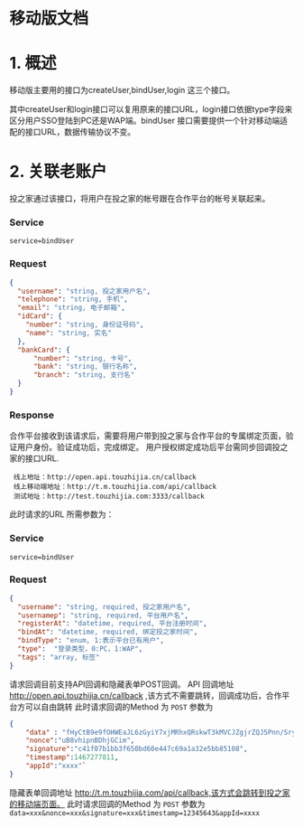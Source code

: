 # 移动版文档

# 1. 概述

移动版主要用的接口为createUser,bindUser,login 这三个接口。

其中createUser和login接口可以复用原来的接口URL，login接口依据type字段来区分用户SSO登陆到PC还是WAP端。bindUser 接口需要提供一个针对移动端适配的接口URL，数据传输协议不变。




# 2. 关联老账户

投之家通过该接口，将用户在投之家的帐号跟在合作平台的帐号关联起来。

### Service

`service=bindUser`

### Request

```json
{
  "username": "string, 投之家用户名",
  "telephone": "string, 手机",
  "email": "string, 电子邮箱",
  "idCard": {
    "number": "string, 身份证号码",
    "name": "string, 实名"
  },
  "bankCard": {
	  "number": "string, 卡号",
	  "bank": "string, 银行名称",
	  "branch": "string, 支行名"
  }
}
```

### Response

合作平台接收到该请求后，需要将用户带到投之家与合作平台的专属绑定页面，验证用户身份。验证成功后，完成绑定。
用户授权绑定成功后平台需同步回调投之家的接口URL.

	 线上地址：http://open.api.touzhijia.cn/callback
	 线上移动端地址：http://t.m.touzhijia.com/api/callback
	 测试地址：http://test.touzhijia.com:3333/callback

此时请求的URL 所需参数为：
### Service
`service=bindUser`
### Request
```json
{
  "username": "string, required, 投之家用户名",
  "usernamep": "string, required, 平台用户名",
  "registerAt": "datetime, required, 平台注册时间",
  "bindAt": "datetime, required, 绑定投之家时间",
  "bindType": "enum, 1:表示平台已有用户",
  "type":  "登录类型，0:PC，1:WAP",
  "tags": "array, 标签"
}
```


请求回调目前支持API回调和隐藏表单POST回调。
API 回调地址 http://open.api.touzhijia.cn/callback ,该方式不需要跳转，回调成功后，合作平台方可以自由跳转
此时请求回调的Method 为 `POST` 参数为
```json
{
	"data" : "fHyCtB9e9fOHWEaJL6zGyiY7xjMRhxQRskwT3kMVCJZgjrZQJ5Pnn/Sryw2+TT/rCDzt6R9b1w9Z1n6u3lpJ/g==",
	"nonce":"uB8vhipnBDhjGCim",
	"signature":"c41f07b1bb3f650bd60e447c69a1a32e5bb85108",
	"timestamp":1467277811,
	"appId":"xxxx"`
}
```

隐藏表单回调地址 http://t.m.touzhijia.com/api/callback,该方式会跳转到投之家的移动端页面。
此时请求回调的Method 为 `POST` 参数为
`data=xxx&nonce=xxx&signature=xxx&timestamp=12345643&appId=xxxx`

